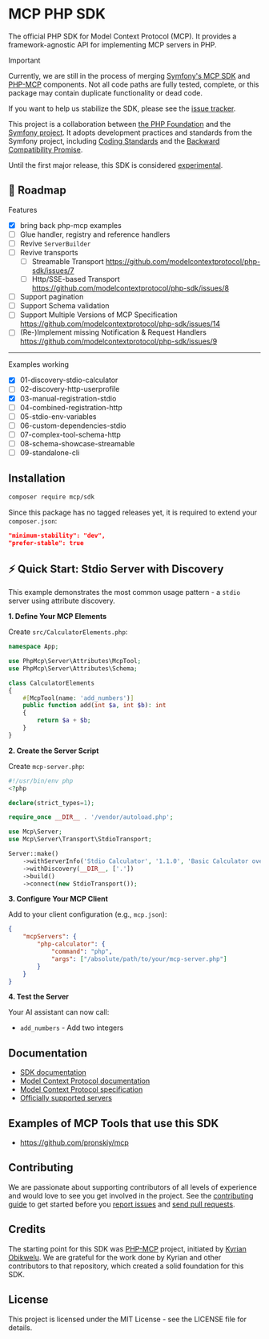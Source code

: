 # MCP PHP SDK

The official PHP SDK for Model Context Protocol (MCP). It provides a framework-agnostic API for implementing MCP servers in PHP.

> [!IMPORTANT]
> Currently, we are still in the process of merging [Symfony's MCP SDK](https://github.com/symfony/mcp-sdk) and
> [PHP-MCP](https://github.com/php-mcp) components. Not all code paths are fully tested, complete, or this package
> may contain duplicate functionality or dead code.
> 
> If you want to help us stabilize the SDK, please see the
> [issue tracker](https://github.com/modelcontextprotocol/php-sdk/issues).

This project is a collaboration between [the PHP Foundation](https://thephp.foundation/) and the
[Symfony project](https://symfony.com/). It adopts development practices and standards from the Symfony project,
including [Coding Standards](https://symfony.com/doc/current/contributing/code/standards.html) and the
[Backward Compatibility Promise](https://symfony.com/doc/current/contributing/code/bc.html).

Until the first major release, this SDK is considered
[experimental](https://symfony.com/doc/current/contributing/code/experimental.html).

## 🚧 Roadmap

Features
- [x] bring back php-mcp examples
- [ ] Glue handler, registry and reference handlers
- [ ] Revive `ServerBuilder`
- [ ] Revive transports 
  - [ ] Streamable Transport https://github.com/modelcontextprotocol/php-sdk/issues/7
  - [ ] Http/SSE-based Transport https://github.com/modelcontextprotocol/php-sdk/issues/8
- [ ] Support pagination
- [ ] Support Schema validation
- [ ] Support Multiple Versions of MCP Specification https://github.com/modelcontextprotocol/php-sdk/issues/14
- [ ] (Re-)Implement missing Notification & Request Handlers https://github.com/modelcontextprotocol/php-sdk/issues/9

---

Examples working
- [x] 01-discovery-stdio-calculator
- [ ] 02-discovery-http-userprofile
- [x] 03-manual-registration-stdio
- [ ] 04-combined-registration-http
- [ ] 05-stdio-env-variables
- [ ] 06-custom-dependencies-stdio
- [ ] 07-complex-tool-schema-http
- [ ] 08-schema-showcase-streamable
- [ ] 09-standalone-cli

## Installation

```bash
composer require mcp/sdk
```

Since this package has no tagged releases yet, it is required to extend your `composer.json`:
```json
"minimum-stability": "dev",
"prefer-stable": true
```

## ⚡ Quick Start: Stdio Server with Discovery

This example demonstrates the most common usage pattern - a `stdio` server using attribute discovery.

**1. Define Your MCP Elements**

Create `src/CalculatorElements.php`:

```php
namespace App;

use PhpMcp\Server\Attributes\McpTool;
use PhpMcp\Server\Attributes\Schema;

class CalculatorElements
{
    #[McpTool(name: 'add_numbers')]
    public function add(int $a, int $b): int
    {
        return $a + $b;
    }
}
```

**2. Create the Server Script**

Create `mcp-server.php`:

```php
#!/usr/bin/env php
<?php

declare(strict_types=1);

require_once __DIR__ . '/vendor/autoload.php';

use Mcp\Server;
use Mcp\Server\Transport\StdioTransport;

Server::make()
    ->withServerInfo('Stdio Calculator', '1.1.0', 'Basic Calculator over STDIO transport.')
    ->withDiscovery(__DIR__, ['.'])
    ->build()
    ->connect(new StdioTransport());
```

**3. Configure Your MCP Client**

Add to your client configuration (e.g., `mcp.json`):

```json
{
    "mcpServers": {
        "php-calculator": {
            "command": "php",
            "args": ["/absolute/path/to/your/mcp-server.php"]
        }
    }
}
```

**4. Test the Server**

Your AI assistant can now call:
- `add_numbers` - Add two integers

## Documentation

- [SDK documentation](doc/index.rst)
- [Model Context Protocol documentation](https://modelcontextprotocol.io)
- [Model Context Protocol specification](https://spec.modelcontextprotocol.io)
- [Officially supported servers](https://github.com/modelcontextprotocol/servers)

## Examples of MCP Tools that use this SDK

- https://github.com/pronskiy/mcp

## Contributing

We are passionate about supporting contributors of all levels of experience and would love to see you get involved in
the project. See the [contributing guide](CONTRIBUTING.md) to get started before you
[report issues](https://github.com/modelcontextprotocol/php-sdk/issues) and
[send pull requests](https://github.com/modelcontextprotocol/php-sdk/pulls).

## Credits
The starting point for this SDK was [PHP-MCP](https://github.com/php-mcp/server) project, initiated by [Kyrian Obikwelu](https://github.com/CodeWithKyrian). We are grateful for the work done by Kyrian and other contributors to that repository, which created a solid foundation for this SDK.

## License

This project is licensed under the MIT License - see the LICENSE file for details.
